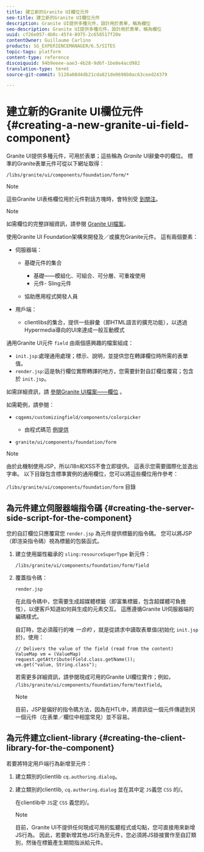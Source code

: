 ```yaml
---
title: 建立新的Granite UI欄位元件
seo-title: 建立新的Granite UI欄位元件
description: Granite UI提供多種元件，設計用於表單，稱為欄位
seo-description: Granite UI提供多種元件，設計用於表單，稱為欄位
uuid: cf26e057-4b0c-45f4-8975-2c658517f20e
contentOwner: Guillaume Carlino
products: SG_EXPERIENCEMANAGER/6.5/SITES
topic-tags: platform
content-type: reference
discoiquuid: 94b9eeee-aae3-4b28-9d6f-1be0e4acd982
translation-type: tm+mt
source-git-commit: 5128a08d4db21cda821de0698b0ac63ceed24379

---
```



# 建立新的Granite UI欄位元件{#creating-a-new-granite-ui-field-component}

Granite UI提供多種元件，可用於表單；這些稱為 *Granite* UI辭彙中的欄位。 標準的Granite表單元件可從以下網址取得：

`/libs/granite/ui/components/foundation/form/*`

>[!NOTE]
>
>這些Granite UI表格欄位用於元件對話方塊時，會特別受 [到關注](/help/sites-developing/developing-components.md)。

>[!NOTE]
>
>如需欄位的完整詳細資訊，請參閱 [Granite UI檔案](https://helpx.adobe.com/experience-manager/6-5/sites/developing/using/reference-materials/granite-ui/api/index.html)。

使用Granite UI Foundation架構來開發及／或擴充Granite元件。 這有兩個要素：

* 伺服器端：

   * 基礎元件的集合

      * 基礎——模組化、可組合、可分層、可重複使用
      * 元件- Sling元件
   * 協助應用程式開發人員


* 用戶端：

   * clientlibs的集合，提供一些辭彙（即HTML語言的擴充功能），以透過Hypermedia導向的UI來達成一般互動模式

通用Granite UI元件 `field` 由兩個感興趣的檔案組成：

* `init.jsp`:處理通用處理；標示、說明，並提供您在轉譯欄位時所需的表單值。
* `render.jsp`:這是執行欄位實際轉譯的地方，您需要針對自訂欄位覆寫；包含於 `init.jsp`。

如需詳細資訊，請 [參閱Granite UI檔案——欄位](https://helpx.adobe.com/experience-manager/6-5/sites/developing/using/reference-materials/granite-ui/api/jcr_root/libs/granite/ui/components/foundation/form/field/index.html) 。

如需範例，請參閱：

* `cqgems/customizingfield/components/colorpicker`

   * 由程式碼范 [例提供](/help/sites-developing/developing-components-samples.md#code-sample-how-to-customize-dialog-fields)

* `granite/ui/components/foundation/form`

>[!NOTE]
>
>由於此機制使用JSP，所以i18n和XSS不會立即提供。 這表示您需要國際化並逸出字串。 以下目錄包含標準實例的通用欄位，您可以將這些欄位用作參考：
>
>`/libs/granite/ui/components/foundation/form` 目錄

## 為元件建立伺服器端指令碼 {#creating-the-server-side-script-for-the-component}

您的自訂欄位只應覆寫您 `render.jsp` 為元件提供標籤的指令碼。 您可以將JSP（即渲染指令碼）視為標籤的包裝函式。

1. 建立使用屬性繼承的 `sling:resourceSuperType` 新元件：

   `/libs/granite/ui/components/foundation/form/field`

1. 覆蓋指令碼：

   `render.jsp`

   在此指令碼中，您需要生成超媒體標籤（即富集標籤，包含超媒體可負擔性），以便客戶知道如何與生成的元素交互。 這應遵循Granite UI伺服器端的編碼樣式。

   自訂時，您必須履行的唯 *一合約* ，就是從請求中讀取表單值(初始化 `init.jsp`於)，使用：

   ```
   // Delivers the value of the field (read from the content)
   ValueMap vm = (ValueMap) request.getAttribute(Field.class.getName());
   vm.get("value, String.class");
   ```

   若需更多詳細資訊，請參閱現成可用的Granite UI欄位實作；例如， `/libs/granite/ui/components/foundation/form/textfield`。

   >[!NOTE]
   >
   >目前，JSP是偏好的指令碼方法，因為在HTL中，將資訊從一個元件傳遞到另一個元件（在表單／欄位中相當常見）並不容易。

## 為元件建立client-library {#creating-the-client-library-for-the-component}

若要將特定用戶端行為新增至元件：

1. 建立類別的clientlib `cq.authoring.dialog`。
1. 建立類別的clientlib, `cq.authoring.dialog` 並在其中定 `JS`義您 `CSS` 的/。

   在clientlib中 `JS`定 `CSS` 義您的/。

   >[!NOTE]
   >
   >目前，Granite UI不提供任何現成可用的監聽程式或勾點，您可直接用來新增JS行為。 因此，若要新增其他JS行為至元件，您必須將JS掛接實作至自訂類別，然後在標籤產生期間指派給元件。

